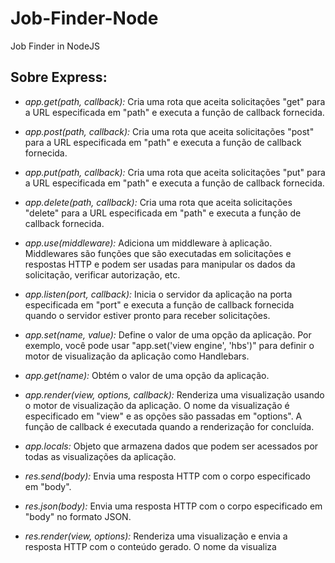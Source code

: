 # Job-Finder-Node
Job Finder in NodeJS

## Sobre Express:

- *app.get(path, callback):* Cria uma rota que aceita solicitações "get" para a URL especificada em "path" e executa a função de callback fornecida.

- *app.post(path, callback):* Cria uma rota que aceita solicitações "post" para a URL especificada em "path" e executa a função de callback fornecida.

- *app.put(path, callback):* Cria uma rota que aceita solicitações "put" para a URL especificada em "path" e executa a função de callback fornecida.

- *app.delete(path, callback):* Cria uma rota que aceita solicitações "delete" para a URL especificada em "path" e executa a função de callback fornecida.

- *app.use(middleware):* Adiciona um middleware à aplicação. Middlewares são funções que são executadas em solicitações e respostas HTTP e podem ser usadas para manipular os dados da solicitação, verificar autorização, etc.

- *app.listen(port, callback):* Inicia o servidor da aplicação na porta especificada em "port" e executa a função de callback fornecida quando o servidor estiver pronto para receber solicitações.

- *app.set(name, value):* Define o valor de uma opção da aplicação. Por exemplo, você pode usar "app.set('view engine', 'hbs')" para definir o motor de visualização da aplicação como Handlebars.

- *app.get(name):* Obtém o valor de uma opção da aplicação.

- *app.render(view, options, callback):* Renderiza uma visualização usando o motor de visualização da aplicação. O nome da visualização é especificado em "view" e as opções são passadas em "options". A função de callback é executada quando a renderização for concluída.

- *app.locals:* Objeto que armazena dados que podem ser acessados por todas as visualizações da aplicação.

- *res.send(body):* Envia uma resposta HTTP com o corpo especificado em "body".

- *res.json(body):* Envia uma resposta HTTP com o corpo especificado em "body" no formato JSON.

- *res.render(view, options):* Renderiza uma visualização e envia a resposta HTTP com o conteúdo gerado. O nome da visualiza